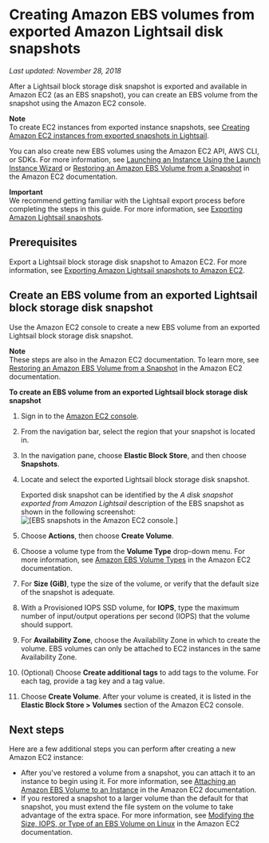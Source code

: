 # Creating Amazon EBS volumes from exported Amazon Lightsail disk snapshots<a name="amazon-lightsail-creating-ebs-volumes-from-exported-snapshots"></a>

 *Last updated: November 28, 2018* 

After a Lightsail block storage disk snapshot is exported and available in Amazon EC2 \(as an EBS snapshot\), you can create an EBS volume from the snapshot using the Amazon EC2 console\.

**Note**  
To create EC2 instances from exported instance snapshots, see [Creating Amazon EC2 instances from exported snapshots in Lightsail](amazon-lightsail-creating-ec2-instances-from-exported-snapshots.md#amazon-lightsail-creating-ec2-instances-from-exported-snapshots.title)\.

You can also create new EBS volumes using the Amazon EC2 API, AWS CLI, or SDKs\. For more information, see [Launching an Instance Using the Launch Instance Wizard](https://docs.aws.amazon.com/AWSEC2/latest/UserGuide/launching-instance.html) or [Restoring an Amazon EBS Volume from a Snapshot](https://docs.aws.amazon.com/AWSEC2/latest/UserGuide/ebs-restoring-volume.html) in the Amazon EC2 documentation\.

**Important**  
We recommend getting familiar with the Lightsail export process before completing the steps in this guide\. For more information, see [Exporting Amazon Lightsail snapshots](amazon-lightsail-exporting-snapshots.md)\.

## Prerequisites<a name="creating-ebs-volumes-from-exported-snapshots-prerequisites"></a>

Export a Lightsail block storage disk snapshot to Amazon EC2\. For more information, see [Exporting Amazon Lightsail snapshots to Amazon EC2](amazon-lightsail-exporting-snapshots-to-amazon-ec2.md)\.

## Create an EBS volume from an exported Lightsail block storage disk snapshot<a name="create-an-ebs-volume-from-exported-snapshot"></a>

Use the Amazon EC2 console to create a new EBS volume from an exported Lightsail block storage disk snapshot\.

**Note**  
These steps are also in the Amazon EC2 documentation\. To learn more, see [Restoring an Amazon EBS Volume from a Snapshot](https://docs.aws.amazon.com/AWSEC2/latest/UserGuide/ebs-restoring-volume.html) in the Amazon EC2 documentation\.

**To create an EBS volume from an exported Lightsail block storage disk snapshot**

1. Sign in to the [Amazon EC2 console](https://console.aws.amazon.com/ec2/)\.

1. From the navigation bar, select the region that your snapshot is located in\.

1. In the navigation pane, choose **Elastic Block Store**, and then choose **Snapshots**\.

1. Locate and select the exported Lightsail block storage disk snapshot\.

   Exported disk snapshot can be identified by the *A disk snapshot exported from Amazon Lightsail* description of the EBS snapshot as shown in the following screenshot:  
![\[EBS snapshots in the Amazon EC2 console.\]](https://d9yljz1nd5001.cloudfront.net/en_us/a7664053563006144d6133a21b463972/images/amazon-lightsail-ec2-console-ebs-snapshots.png)

1. Choose **Actions**, then choose **Create Volume**\.

1. Choose a volume type from the **Volume Type** drop\-down menu\. For more information, see [Amazon EBS Volume Types](https://docs.aws.amazon.com/AWSEC2/latest/UserGuide/EBSVolumeTypes.html) in the Amazon EC2 documentation\.

1. For **Size \(GiB\)**, type the size of the volume, or verify that the default size of the snapshot is adequate\.

1. With a Provisioned IOPS SSD volume, for **IOPS**, type the maximum number of input/output operations per second \(IOPS\) that the volume should support\.

1. For **Availability Zone**, choose the Availability Zone in which to create the volume\. EBS volumes can only be attached to EC2 instances in the same Availability Zone\.

1. \(Optional\) Choose **Create additional tags** to add tags to the volume\. For each tag, provide a tag key and a tag value\.

1. Choose **Create Volume**\. After your volume is created, it is listed in the **Elastic Block Store > Volumes** section of the Amazon EC2 console\.

## Next steps<a name="creating-ebs-volumes-from-exported-snapshots-next-steps"></a>

Here are a few additional steps you can perform after creating a new Amazon EC2 instance:
+ After you've restored a volume from a snapshot, you can attach it to an instance to begin using it\. For more information, see [Attaching an Amazon EBS Volume to an Instance](https://docs.aws.amazon.com/AWSEC2/latest/UserGuide/ebs-attaching-volume.html) in the Amazon EC2 documentation\.
+ If you restored a snapshot to a larger volume than the default for that snapshot, you must extend the file system on the volume to take advantage of the extra space\. For more information, see [Modifying the Size, IOPS, or Type of an EBS Volume on Linux](https://docs.aws.amazon.com/AWSEC2/latest/UserGuide/ebs-modify-volume.html) in the Amazon EC2 documentation\.